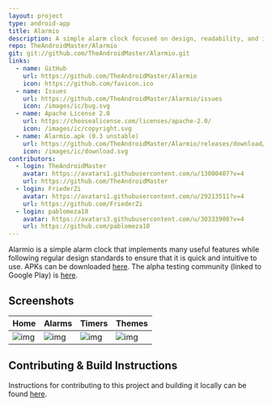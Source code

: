 ```yaml
---
layout: project
type: android-app
title: Alarmio
description: A simple alarm clock focused on design, readability, and internet radio.
repo: TheAndroidMaster/Alarmio
git: git://github.com/TheAndroidMaster/Alarmio.git
links:
  - name: GitHub
    url: https://github.com/TheAndroidMaster/Alarmio
    icon: https://github.com/favicon.ico
  - name: Issues
    url: https://github.com/TheAndroidMaster/Alarmio/issues
    icon: /images/ic/bug.svg
  - name: Apache License 2.0
    url: https://choosealicense.com/licenses/apache-2.0/
    icon: /images/ic/copyright.svg
  - name: Alarmio.apk (0.3 unstable)
    url: https://github.com/TheAndroidMaster/Alarmio/releases/download/0.3/Alarmio.apk
    icon: /images/ic/download.svg
contributors:
  - login: TheAndroidMaster
    avatar: https://avatars1.githubusercontent.com/u/13000407?v=4
    url: https://github.com/TheAndroidMaster
  - login: FriederZi
    avatar: https://avatars1.githubusercontent.com/u/29213511?v=4
    url: https://github.com/FriederZi
  - login: pablomeza10
    avatar: https://avatars3.githubusercontent.com/u/30333908?v=4
    url: https://github.com/pablomeza10
---
```


Alarmio is a simple alarm clock that implements many useful features while following regular design standards to ensure that it is quick and intuitive to use. APKs can be downloaded [here](https://github.com/TheAndroidMaster/Alarmio/blob/master/./../../releases). The alpha testing community (linked to Google Play) is [here](https://plus.google.com/communities/116326840674933604304).

## Screenshots

|Home|Alarms|Timers|Themes|
|-----|-----|-----|-----|
|![img](https://raw.githubusercontent.com/TheAndroidMaster/Alarmio/master/./.github/images/home.png?raw=true)|![img](https://raw.githubusercontent.com/TheAndroidMaster/Alarmio/master/./.github/images/alarms.png?raw=true)|![img](https://raw.githubusercontent.com/TheAndroidMaster/Alarmio/master/./.github/images/timers.png?raw=true)|![img](https://raw.githubusercontent.com/TheAndroidMaster/Alarmio/master/./.github/images/themes.png?raw=true)|

## Contributing & Build Instructions

Instructions for contributing to this project and building it locally can be found [here](https://github.com/TheAndroidMaster/Alarmio/blob/master/./.github/CONTRIBUTING.md).
